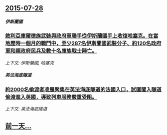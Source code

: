 ## [2015-07-28](/news/2015/07/28/index.md)

##### 伊斯蘭國
### [敘利亞庫爾德族武裝與政府軍聯手從伊斯蘭國手上收復哈塞克。在當地歷時一個月的戰鬥中，至少287名伊斯蘭國武裝分子、約120名政府軍和親政府民兵及數十名庫族戰士陣亡。 ](/news/2015/07/28/敘利亞庫爾德族武裝與政府軍聯手從伊斯蘭國手上收復哈塞克-在當地歷時一個月的戰鬥中-至少287名伊斯蘭國武裝分子-約120.md)
_上下文: 伊斯蘭國, 哈塞克_

##### 英法海底隧道
### [約2000名偷渡者凌晨聚集在英法海底隧道的法國入口，試圖闖入隧道偷渡進入英國，導致列車服務嚴重受阻。 ](/news/2015/07/28/約2000名偷渡者凌晨聚集在英法海底隧道的法國入口-試圖闖入隧道偷渡進入英國-導致列車服務嚴重受阻.md)
_上下文: 英法海底隧道_

## [前一天...](/news/2015/07/24/index.md)

